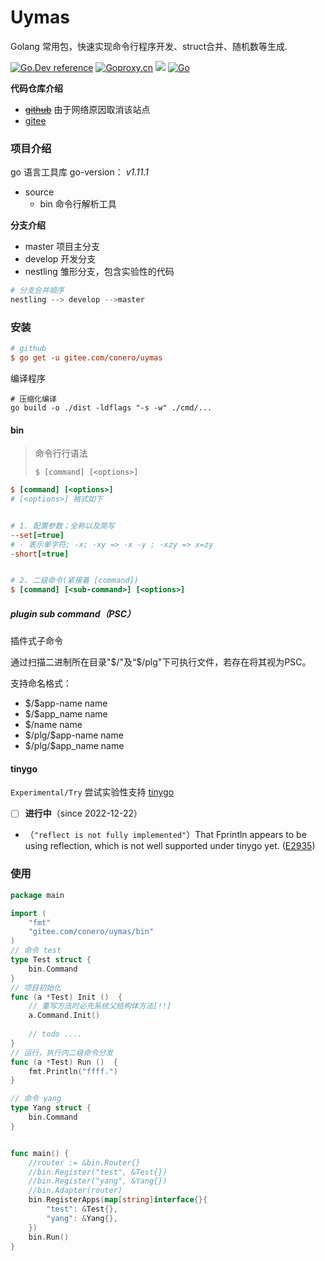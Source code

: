 # Uymas

Golang 常用包，快速实现命令行程序开发、struct合并、随机数等生成.

[![Go.Dev reference](https://img.shields.io/badge/go.dev-reference-blue?logo=go&logoColor=white)](https://pkg.go.dev/gitee.com/conero/uymas?tab=doc)  [![Goproxy.cn](https://goproxy.cn/stats/gitee.com/conero/uymas/badges/download-count.svg)](https://goproxy.cn)  [![](https://goreportcard.com/badge/gitee.com/uymas/conero)](https://goreportcard.com/report/gitee.com/conero/uymas)  [![Go](https://github.com/conero/uymas/actions/workflows/go.yml/badge.svg)](https://github.com/conero/uymas/actions/workflows/go.yml)



**代码仓库介绍**

- [~~github~~](https://github.com/conero/uymas) 由于网络原因取消该站点
- [gitee](https://gitee.com/conero/uymas)




### 项目介绍
go 语言工具库
go-version： *v1.11.1*

- source
    - bin    命令行解析工具



**分支介绍**

- master 项目主分支
- develop 开发分支
- nestling  雏形分支，包含实验性的代码



```powershell
# 分支合并顺序
nestling --> develop -->master
```





### 安装

```ini
# github
$ go get -u gitee.com/conero/uymas

```



编译程序

```shell
# 压缩化编译
go build -o ./dist -ldflags "-s -w" ./cmd/...
```



#### bin

> 命令行行语法
>
> `$ [command] [<options>]`

```ini
$ [command] [<options>]
# [<options>] 格式如下


# 1. 配置参数；全称以及简写
--set[=true]
# - 表示单字符; -x; -xy => -x -y ; -xzy => x=zy
-short[=true]


# 2. 二级命令(紧接着 [command])
$ [command] [<sub-command>] [<options>]
```



##### plugin sub command（PSC）

插件式子命令

通过扫描二进制所在目录"\$/"及“$/plg"下可执行文件，若存在将其视为PSC。

支持命名格式：

- \$/\$app-name           name
- \$/\$app_name           name
- \$/name                      name
- $/plg/\$app-name     name
- \$/plg/\$app_name     name



#### tinygo

`Experimental/Try`  尝试实验性支持 [tinygo](https://github.com/tinygo-org/tinygo)

- [ ] **进行中**（since 2022-12-22）





- （`"reflect is not fully implemented"`）That Fprintln appears to be using reflection, which is not well supported under tinygo yet. ([E2935](https://github.com/tinygo-org/tinygo/issues/2935))



### 使用

```go
package main

import (
	"fmt"
	"gitee.com/conero/uymas/bin"
)
// 命令 test
type Test struct {
	bin.Command
}
// 项目初始化
func (a *Test) Init ()  {
    // 重写方法时必先系统父结构体方法[!!]
    a.Command.Init()
    
    // todo ....
}
// 运行，执行内二级命令分发
func (a *Test) Run ()  {
	fmt.Println("ffff.")
}

// 命令 yang
type Yang struct {
	bin.Command
}


func main() {
	//router := &bin.Router{}
	//bin.Register("test", &Test{})
	//bin.Register("yang", &Yang{})
	//bin.Adapter(router)
	bin.RegisterApps(map[string]interface{}{
		"test": &Test{},
		"yang": &Yang{},
	})
	bin.Run()
}

```

